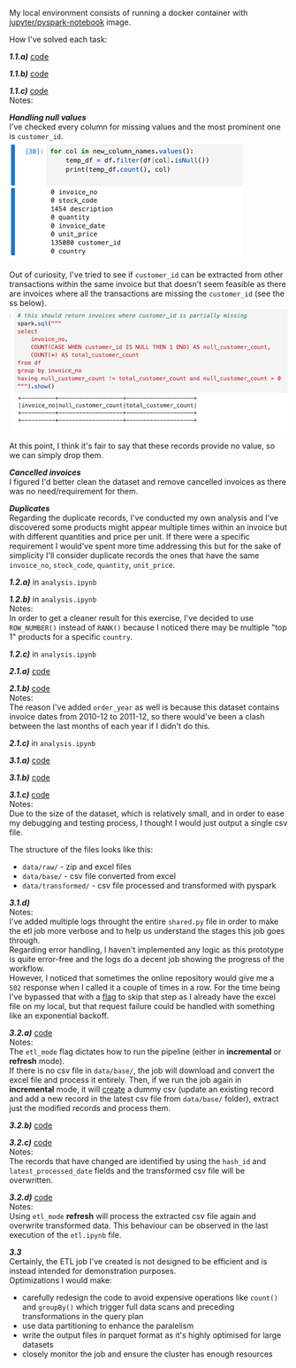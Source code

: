 My local environment consists of running a docker container with [jupyter/pyspark-notebook](https://hub.docker.com/r/jupyter/pyspark-notebook) image.

How I've solved each task:

***1.1.a)*** [code](https://github.com/victor7070/allcloud-assignment/blob/main/shared.py#L41-L49)

***1.1.b)*** [code](https://github.com/victor7070/allcloud-assignment/blob/main/shared.py#L53-L56)

***1.1.c)*** [code](https://github.com/victor7070/allcloud-assignment/blob/main/shared.py#L91-L112) \
Notes:

***Handling null values*** \
I've checked every column for missing values and the most prominent one is `customer_id`.
![img.png](images/img.png)

Out of curiosity, I've tried to see if `customer_id` can be extracted from other transactions within the same invoice but that doesn't seem feasible as there are invoices where all the transactions are missing the `customer_id` (see the ss below).
![img_1.png](images/img_1.png)

At this point, I think it's fair to say that these records provide no value, so we can simply drop them.

***Cancelled invoices*** \
I figured I'd better clean the dataset and remove cancelled invoices as there was no need/requirement for them.

***Duplicates*** \
Regarding the duplicate records, I've conducted my own analysis and I've discovered some products might appear multiple times within an invoice but with different quantities and price per unit. If there were a specific requirement I would've spent more time addressing this but for the sake of simplicity I'll consider duplicate records the ones that have the same `invoice_no`, `stock_code`, `quantity`, `unit_price`.

***1.2.a)*** in `analysis.ipynb`

***1.2.b)*** in `analysis.ipynb` \
Notes: \
In order to get a cleaner result for this exercise, I've decided to use `ROW_NUMBER()` instead of `RANK()` because I noticed there may be multiple "top 1" products for a specific `country`.

***1.2.c)*** in `analysis.ipynb`

***2.1.a)*** [code](https://github.com/victor7070/allcloud-assignment/blob/main/shared.py#L117)

***2.1.b)*** [code](https://github.com/victor7070/allcloud-assignment/blob/main/shared.py#L118-L119)\
Notes: \
The reason I've added `order_year` as well is because this dataset contains invoice dates from 2010-12 to 2011-12, so there would've been a clash between the last months of each year if I didn't do this.


***2.1.c)*** in `analysis.ipynb`

***3.1.a)*** [code](https://github.com/victor7070/allcloud-assignment/blob/main/shared.py#L39-L59)

***3.1.b)*** [code](https://github.com/victor7070/allcloud-assignment/blob/main/shared.py#L176-L177)

***3.1.c)*** [code](https://github.com/victor7070/allcloud-assignment/blob/main/shared.py#L192) \
Notes: \
Due to the size of the dataset, which is relatively small, and in order to ease my debugging and testing process, I thought I would just output a single csv file.

The structure of the files looks like this:
* `data/raw/` - zip and excel files
* `data/base/` - csv file converted from excel
* `data/transformed/` - csv file processed and transformed with pyspark

***3.1.d)*** \
Notes: \
I've added multiple logs throught the entire `shared.py` file in order to make the etl job more verbose and to help us understand the stages this job goes through. \
Regarding error handling, I haven't implemented any logic as this prototype is quite error-free and the logs do a decent job showing the progress of the workflow. \
However, I noticed that sometimes the online repository would give me a `502` response when I called it a couple of times in a row. For the time being I've bypassed that with a [flag](https://github.com/victor7070/allcloud-assignment/blob/main/shared.py#L40) to skip that step as I already have the excel file on my local, but that request failure could be handled with something like an exponential backoff.

***3.2.a)*** [code](https://github.com/victor7070/allcloud-assignment/blob/main/shared.py#L159-L167) \
Notes: \
The `etl_mode` flag dictates how to run the pipeline (either in **incremental** or **refresh** mode). \
If there is no csv file in `data/base/`, the job will download and convert the excel file and process it entirely. Then, if we run the job again in **incremental** mode, it will [create](https://github.com/victor7070/allcloud-assignment/blob/main/shared.py#L160-L164) a dummy csv (update an existing record and add a new record in the latest csv file from `data/base/` folder), extract just the modified records and process them.

***3.2.b)*** [code](https://github.com/victor7070/allcloud-assignment/blob/main/shared.py#L120) 

***3.2.c)*** [code](https://github.com/victor7070/allcloud-assignment/blob/main/shared.py#L186-L188) \
Notes: \
The records that have changed are identified by using the `hash_id` and `latest_processed_date` fields and the transformed csv file will be overwritten.

***3.2.d)*** [code](https://github.com/victor7070/allcloud-assignment/blob/main/shared.py#L166-L167) \
Notes: \
Using `etl_mode` **refresh** will process the extracted csv file again and overwrite transformed data. This behaviour can be observed in the last execution of the `etl.ipynb` file.

***3.3*** \
Certainly, the ETL job I've created is not designed to be efficient and is instead intended for demonstration purposes. \
Optimizations I would make:
- carefully redesign the code to avoid expensive operations like `count()` and `groupBy()` which trigger full data scans and preceding transformations in the query plan
- use data partitioning to enhance the paralelism
- write the output files in parquet format as it's highly optimised for large datasets
- closely monitor the job and ensure the cluster has enough resources
